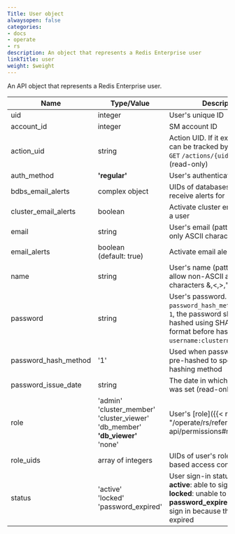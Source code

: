 ```yaml
---
Title: User object
alwaysopen: false
categories:
- docs
- operate
- rs
description: An object that represents a Redis Enterprise user
linkTitle: user
weight: $weight
---
```


An API object that represents a Redis Enterprise user.

| Name | Type/Value | Description |
|------|------------|-------------|
| uid | integer | User's unique ID |
| account_id | integer | SM account ID |
| action_uid | string | Action UID. If it exists, progress can be tracked by the `GET`&nbsp;`/actions/{uid}` API request (read-only) |
| auth_method | **'regular'** | User's authentication method |
| bdbs_email_alerts | complex object | UIDs of databases that user will receive alerts for |
| cluster_email_alerts | boolean | Activate cluster email alerts for a user |
| email | string | User's email (pattern matching only ASCII characters) |
| email_alerts | boolean (default:&nbsp;true) | Activate email alerts for a user |
| name | string | User's name (pattern does not allow non-ASCII and special characters &,\<,>,") |
| password | string | User's password. If `password_hash_method` is set to `1`, the password should be hashed using SHA-256. The format before hashing is `username:clustername:password`. | 
| password_hash_method | '1' | Used when password is passed pre-hashed to specify the hashing method |
| password_issue_date | string | The date in which the password was set (read-only) |
| role | 'admin'<br />'cluster_member'<br />'cluster_viewer'<br />'db_member'<br /> **'db_viewer'** <br />'none' | User's [role]({{< relref "/operate/rs/references/rest-api/permissions#roles" >}}) |
| role_uids | array of integers | UIDs of user's roles for role-based access control |
| status | 'active'<br />'locked'<br />'password_expired' | User sign-in status (read-only)<br />**active**: able to sign in<br />**locked**: unable to sign in<br />**password_expired**: unable to sign in because the password expired |
